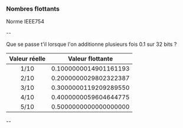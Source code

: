 ### Nombres flottants

Norme IEEE754

--

Que se passe t'il lorsque l'on additionne plusieurs fois 0.1 sur 32
bits ?

| Valeur réelle  | Valeur flottante      |
| :----: | --------------------- |
| 1/10 | 0.1000000014901161193 |
| 2/10 | 0.2000000029802322387 |
| 3/10 | 0.3000000119209289550 |
| 4/10 | 0.4000000059604644775 |
| 5/10 | 0.5000000000000000000 |

--
